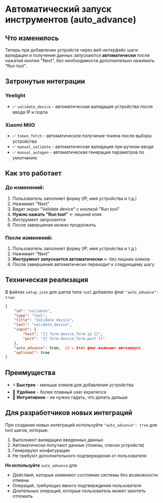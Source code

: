 # Автоматический запуск инструментов (auto_advance)

## Что изменилось

Теперь при добавлении устройств через веб-интерфейс шаги валидации и получения данных запускаются **автоматически** после нажатия кнопки "Next", без необходимости дополнительно нажимать "Run tool".

## Затронутые интеграции

### Yeelight
- ✅ `validate_device` - автоматическая валидация устройства после ввода IP и порта

### Xiaomi MiIO
- ✅ `token_fetch` - автоматическое получение токена после выбора устройства
- ✅ `manual_validate` - автоматическая валидация при ручном вводе
- ✅ `manual_autogen` - автоматическая генерация параметров по умолчанию

## Как это работает

### До изменений:
1. Пользователь заполняет форму (IP, имя устройства и т.д.)
2. Нажимает "Next"
3. Видит экран "Validate device" с кнопкой "Run tool"
4. **Нужно нажать "Run tool"** ← лишний клик
5. Инструмент запускается
6. После завершения можно продолжить

### После изменений:
1. Пользователь заполняет форму (IP, имя устройства и т.д.)
2. Нажимает "Next"
3. **Инструмент запускается автоматически** ← без лишних кликов
4. После завершения автоматически переходит к следующему шагу

## Техническая реализация

В файлах `setup.json` для шагов типа `tool` добавлен флаг `"auto_advance": true`:

```json
{
    "id": "validate",
    "type": "tool",
    "title": "Validate device",
    "tool": "validate_device",
    "input": {
        "host": "{{ form.device_form.ip }}",
        "port": "{{ form.device_form.port }}"
    },
    "auto_advance": true,  // ← Этот флаг включает автозапуск
    "optional": true
}
```

## Преимущества

- ⚡ **Быстрее** - меньше кликов для добавления устройства
- 👥 **Удобнее** - более плавный user experience
- 🎯 **Интуитивнее** - не нужно гадать, что делать дальше

## Для разработчиков новых интеграций

При создании новых интеграций используйте `"auto_advance": true` для tool шагов, которые:
1. Выполняют валидацию введенных данных
2. Автоматически получают данные (токены, списки устройств)
3. Генерируют конфигурации
4. Не требуют дополнительного подтверждения от пользователя

**Не используйте** `auto_advance` для:
- Действий, которые изменяют состояние системы без возможности отмены
- Операций, требующих явного подтверждения пользователя
- Длительных операций, которые пользователь может захотеть отложить
